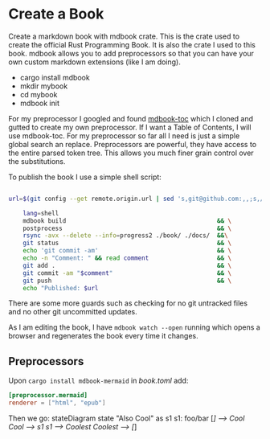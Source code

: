 # Create a Book

Create a markdown book with mdbook crate.
This is the crate used to create the official 
Rust Programming Book.
It is also the crate I used to this book.
mdbook allows you to add preprocessors so that you can have your own custom markdown extensions (like I am doing).

- cargo install mdbook
- mkdir mybook
- cd mybook
- mdbook init

For my preprocessor I googled and found [mdbook-toc](https://github.com/badboy/mdbook-toc/blob/master/Cargo.toml)
which I cloned and gutted to create my own preprocessor.
If I want a Table of Contents, I will use mdbook-toc.
For my preprocessor so far all I need is just a simple
global search an replace.
Preprocessors are powerful, they have access to the entire parsed token tree. This allows you much finer grain control over the substitutions.

To publish the book I use a simple shell script:

```bash

url=$(git config --get remote.origin.url | sed 's,git@github.com:,,;s,/,.github.io/,;s,^,https://,;s,.git$,/,')

    lang=shell
    mdbook build                                          && \
    postprocess                                           && \
    rsync -avx --delete --info=progress2 ./book/ ./docs/  &&\
    git status                                            && \
    echo 'git commit -am'                                 && \
    echo -n "Comment: " && read comment                   && \
    git add .                                             && \
    git commit -am "$comment"                             && \
    git push                                              && \
    echo "Published: $url

```

There are some more guards such as checking for no git untracked files and no other git uncommitted updates.

As I am editing the book, I have ```mdbook watch --open``` running which opens a browser and regenerates the book every time it changes.

## Preprocessors

Upon ```cargo install mdbook-mermaid``` in *book.toml* add:

```toml
[preprocessor.mermaid]
renderer = ["html", "epub"]
```

Then we go:
stateDiagram
    state "Also Cool" as s1
    s1: foo/bar
    [*] --> Cool
    Cool --> s1
    s1 --> Coolest
    Coolest --> [*]
